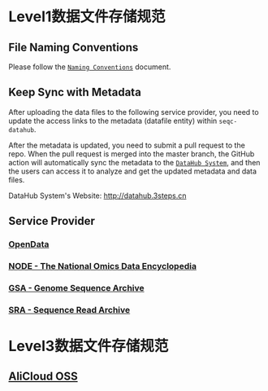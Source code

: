 # Level1数据文件存储规范

## File Naming Conventions
Please follow the [`Naming Conventions`](./names.md) document.

## Keep Sync with Metadata
After uploading the data files to the following service provider, you need to update the access links to the metadata (datafile entity) within `seqc-datahub`.

After the metadata is updated, you need to submit a pull request to the repo. When the pull request is merged into the master branch, the GitHub action will automatically sync the metadata to the [`DataHub System`](http://datahub.3steps.cn), and then the users can access it to analyze and get the updated metadata and data files.

DataHub System's Website: http://datahub.3steps.cn

## Service Provider
### [OpenData](https://www.aliyun.com/acts/opendata#/)

### [NODE - The National Omics Data Encyclopedia](https://www.biosino.org/node/)

### [GSA - Genome Sequence Archive](https://ngdc.cncb.ac.cn/gsa/)

### [SRA - Sequence Read Archive](https://www.ncbi.nlm.nih.gov/sra/)

# Level3数据文件存储规范

## [AliCloud OSS](https://help.aliyun.com/product/31815.html)